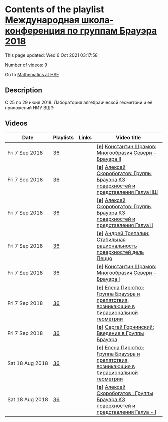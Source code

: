 # Contents of the playlist [Международная школа-конференция по группам Брауэра 2018](https://www.youtube.com/playlist?list=PLq3E5oubNNoBveZCjVjX8fbJvUVLskhgG)

This page updated: Wed 6 Oct 2021 03:17:58

Number of videos: [9](#videos)

Go to [Mathematics at HSE](../README.md)

## Description

C 25 по 29 июня 2018.
Лаборатория алгебраической геометрии и её приложений НИУ ВШЭ

## Videos

|Date|Playlists|Links|Video title|
|---|---|---|---|
| Fri&nbsp;7&nbsp;Sep&nbsp;2018 | [36](../playlists/36 "Международная школа-конференция по группам Брауэра 2018") |  | [[**e**](https://studio.youtube.com/video/_K2ufvCMO0s/edit "Edit")] [Константин Шрамов: Многообразия Севери - Брауэра II](https://www.youtube.com/watch?v=_K2ufvCMO0s&list=PLq3E5oubNNoBveZCjVjX8fbJvUVLskhgG) |
| Fri&nbsp;7&nbsp;Sep&nbsp;2018 | [36](../playlists/36 "Международная школа-конференция по группам Брауэра 2018") |  | [[**e**](https://studio.youtube.com/video/40vRKBxfWbo/edit "Edit")] [Алексей Скоробогатов: Группы Брауэра K3 поверхностей и представления Галуа IIШ](https://www.youtube.com/watch?v=40vRKBxfWbo&list=PLq3E5oubNNoBveZCjVjX8fbJvUVLskhgG) |
| Fri&nbsp;7&nbsp;Sep&nbsp;2018 | [36](../playlists/36 "Международная школа-конференция по группам Брауэра 2018") |  | [[**e**](https://studio.youtube.com/video/ugAQdsB29V4/edit "Edit")] [Алексей Скоробогатов: Группы Брауэра K3 поверхностей и представления Галуа II](https://www.youtube.com/watch?v=ugAQdsB29V4&list=PLq3E5oubNNoBveZCjVjX8fbJvUVLskhgG) |
| Fri&nbsp;7&nbsp;Sep&nbsp;2018 | [36](../playlists/36 "Международная школа-конференция по группам Брауэра 2018") |  | [[**e**](https://studio.youtube.com/video/KX0uSv4FoCg/edit "Edit")] [Андрей Трепалин: Стабильная рациональность поверхностей дель Пеццо](https://www.youtube.com/watch?v=KX0uSv4FoCg&list=PLq3E5oubNNoBveZCjVjX8fbJvUVLskhgG) |
| Fri&nbsp;7&nbsp;Sep&nbsp;2018 | [36](../playlists/36 "Международная школа-конференция по группам Брауэра 2018") |  | [[**e**](https://studio.youtube.com/video/MEgN-sbmMFo/edit "Edit")] [Константин Шрамов: Многообразия Севери - Брауэра I](https://www.youtube.com/watch?v=MEgN-sbmMFo&list=PLq3E5oubNNoBveZCjVjX8fbJvUVLskhgG) |
| Fri&nbsp;7&nbsp;Sep&nbsp;2018 | [36](../playlists/36 "Международная школа-конференция по группам Брауэра 2018") |  | [[**e**](https://studio.youtube.com/video/SEUotz1szWM/edit "Edit")] [Елена Пирютко: Группа Брауэра и препятствия, возникающие в бирациональной геометрии](https://www.youtube.com/watch?v=SEUotz1szWM&list=PLq3E5oubNNoBveZCjVjX8fbJvUVLskhgG) |
| Fri&nbsp;7&nbsp;Sep&nbsp;2018 | [36](../playlists/36 "Международная школа-конференция по группам Брауэра 2018") |  | [[**e**](https://studio.youtube.com/video/g7Jv8lRefm8/edit "Edit")] [Сергей Горчинский: Введение в Группы Брауэра](https://www.youtube.com/watch?v=g7Jv8lRefm8&list=PLq3E5oubNNoBveZCjVjX8fbJvUVLskhgG) |
| Sat&nbsp;18&nbsp;Aug&nbsp;2018 | [36](../playlists/36 "Международная школа-конференция по группам Брауэра 2018") |  | [[**e**](https://studio.youtube.com/video/eUJqFzDHG-c/edit "Edit")] [Елена Пирютко: Группа Брауэра и препятствия, возникающие в бирациональной геометрии](https://www.youtube.com/watch?v=eUJqFzDHG-c&list=PLq3E5oubNNoBveZCjVjX8fbJvUVLskhgG) |
| Sat&nbsp;18&nbsp;Aug&nbsp;2018 | [36](../playlists/36 "Международная школа-конференция по группам Брауэра 2018") |  | [[**e**](https://studio.youtube.com/video/M2S3F2q_s_4/edit "Edit")] [Алексей Скоробогатов : Группы Брауэра К3 поверхностей и представления Галуа - I](https://www.youtube.com/watch?v=M2S3F2q_s_4&list=PLq3E5oubNNoBveZCjVjX8fbJvUVLskhgG) |
